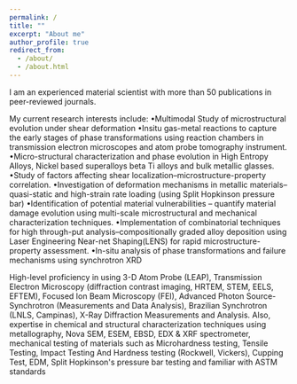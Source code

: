 ```yaml
---
permalink: /
title: ""
excerpt: "About me"
author_profile: true
redirect_from: 
  - /about/
  - /about.html
---
```


I am an experienced material scientist with more than 50 publications in peer-reviewed journals.

My current research interests include:
•Multimodal Study of microstructural evolution under shear deformation
•Insitu gas-metal reactions to capture the early stages of phase transformations using reaction chambers in transmission electron microscopes and atom probe tomography instrument.
•Micro-structural characterization and phase evolution in High Entropy Alloys, Nickel based superalloys beta Ti alloys and bulk metallic glasses.
•Study of factors affecting shear localization–microstructure-property correlation.
•Investigation of deformation mechanisms in metallic materials–quasi-static and high-strain rate loading (using Split Hopkinson pressure bar)
•Identification of potential material vulnerabilities – quantify material damage evolution using multi-scale microstructural and mechanical characterization techniques.
•Implementation of combinatorial techniques for high through-put analysis–compositionally graded alloy deposition using Laser Engineering Near-net Shaping(LENS) for rapid microstructure-property assessment.
•In-situ analysis of phase transformations and failure mechanisms using synchrotron XRD

High-level proficiency in using 3-D Atom Probe (LEAP), Transmission Electron Microscopy (diffraction contrast imaging, HRTEM, STEM, EELS, EFTEM), Focused Ion Beam Microscopy (FEI), Advanced Photon Source-Synchrotron (Measurements and Data Analysis), Brazilian Synchrotron (LNLS, Campinas), X-Ray Diffraction Measurements and Analysis.
Also, expertise in chemical and structural characterization techniques using metallography, Nova SEM, ESEM, EBSD, EDX & XRF spectrometer, mechanical testing of materials such as Microhardness testing, Tensile Testing, Impact Testing And Hardness testing (Rockwell, Vickers), Cupping Test, EDM, Split Hopkinson's pressure bar testing and familiar with ASTM standards
